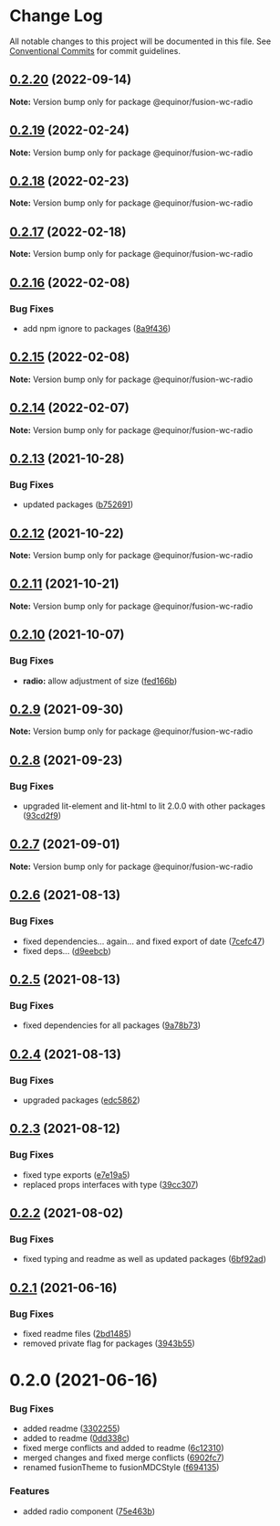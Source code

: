 # Change Log

All notable changes to this project will be documented in this file.
See [Conventional Commits](https://conventionalcommits.org) for commit guidelines.

## [0.2.20](https://github.com/equinor/fusion-web-components/compare/@equinor/fusion-wc-radio@0.2.19...@equinor/fusion-wc-radio@0.2.20) (2022-09-14)

**Note:** Version bump only for package @equinor/fusion-wc-radio





## [0.2.19](https://github.com/equinor/fusion-web-components/compare/@equinor/fusion-wc-radio@0.2.18...@equinor/fusion-wc-radio@0.2.19) (2022-02-24)

**Note:** Version bump only for package @equinor/fusion-wc-radio





## [0.2.18](https://github.com/equinor/fusion-web-components/compare/@equinor/fusion-wc-radio@0.2.17...@equinor/fusion-wc-radio@0.2.18) (2022-02-23)

**Note:** Version bump only for package @equinor/fusion-wc-radio





## [0.2.17](https://github.com/equinor/fusion-web-components/compare/@equinor/fusion-wc-radio@0.2.16...@equinor/fusion-wc-radio@0.2.17) (2022-02-18)

**Note:** Version bump only for package @equinor/fusion-wc-radio





## [0.2.16](https://github.com/equinor/fusion-web-components/compare/@equinor/fusion-wc-radio@0.2.15...@equinor/fusion-wc-radio@0.2.16) (2022-02-08)


### Bug Fixes

* add npm ignore to packages ([8a9f436](https://github.com/equinor/fusion-web-components/commit/8a9f436f4d38c0fec431d9388ce3098853f8babc))





## [0.2.15](https://github.com/equinor/fusion-web-components/compare/@equinor/fusion-wc-radio@0.2.14...@equinor/fusion-wc-radio@0.2.15) (2022-02-08)

**Note:** Version bump only for package @equinor/fusion-wc-radio





## [0.2.14](https://github.com/equinor/fusion-web-components/compare/@equinor/fusion-wc-radio@0.2.13...@equinor/fusion-wc-radio@0.2.14) (2022-02-07)

**Note:** Version bump only for package @equinor/fusion-wc-radio





## [0.2.13](https://github.com/equinor/fusion-web-components/compare/@equinor/fusion-wc-radio@0.2.12...@equinor/fusion-wc-radio@0.2.13) (2021-10-28)


### Bug Fixes

* updated packages ([b752691](https://github.com/equinor/fusion-web-components/commit/b75269105063dfbb150432bd86426e33d67ba869))





## [0.2.12](https://github.com/equinor/fusion-web-components/compare/@equinor/fusion-wc-radio@0.2.11...@equinor/fusion-wc-radio@0.2.12) (2021-10-22)

**Note:** Version bump only for package @equinor/fusion-wc-radio





## [0.2.11](https://github.com/equinor/fusion-web-components/compare/@equinor/fusion-wc-radio@0.2.10...@equinor/fusion-wc-radio@0.2.11) (2021-10-21)

**Note:** Version bump only for package @equinor/fusion-wc-radio





## [0.2.10](https://github.com/equinor/fusion-web-components/compare/@equinor/fusion-wc-radio@0.2.9...@equinor/fusion-wc-radio@0.2.10) (2021-10-07)


### Bug Fixes

* **radio:** allow adjustment of size ([fed166b](https://github.com/equinor/fusion-web-components/commit/fed166b2f59540c14c2042dcc7773d83938d9815))





## [0.2.9](https://github.com/equinor/fusion-web-components/compare/@equinor/fusion-wc-radio@0.2.8...@equinor/fusion-wc-radio@0.2.9) (2021-09-30)

**Note:** Version bump only for package @equinor/fusion-wc-radio





## [0.2.8](https://github.com/equinor/fusion-web-components/compare/@equinor/fusion-wc-radio@0.2.7...@equinor/fusion-wc-radio@0.2.8) (2021-09-23)


### Bug Fixes

* upgraded lit-element and lit-html to lit 2.0.0 with other packages ([93cd2f9](https://github.com/equinor/fusion-web-components/commit/93cd2f997d6045fd5ab69fe05ccee5acfa861ad7))





## [0.2.7](https://github.com/equinor/fusion-web-components/compare/@equinor/fusion-wc-radio@0.2.6...@equinor/fusion-wc-radio@0.2.7) (2021-09-01)

**Note:** Version bump only for package @equinor/fusion-wc-radio





## [0.2.6](https://github.com/equinor/fusion-web-components/compare/@equinor/fusion-wc-radio@0.2.5...@equinor/fusion-wc-radio@0.2.6) (2021-08-13)


### Bug Fixes

* fixed dependencies... again... and fixed export of date ([7cefc47](https://github.com/equinor/fusion-web-components/commit/7cefc47b307e67c3a79c41579e07ece70c2e0728))
* fixed deps... ([d9eebcb](https://github.com/equinor/fusion-web-components/commit/d9eebcb1d637e9c2bb64f465c9378f1fea17c973))





## [0.2.5](https://github.com/equinor/fusion-web-components/compare/@equinor/fusion-wc-radio@0.2.4...@equinor/fusion-wc-radio@0.2.5) (2021-08-13)


### Bug Fixes

* fixed dependencies for all packages ([9a78b73](https://github.com/equinor/fusion-web-components/commit/9a78b73068685cd4d096fdea1e8501464c18a51c))





## [0.2.4](https://github.com/equinor/fusion-web-components/compare/@equinor/fusion-wc-radio@0.2.3...@equinor/fusion-wc-radio@0.2.4) (2021-08-13)


### Bug Fixes

* upgraded packages ([edc5862](https://github.com/equinor/fusion-web-components/commit/edc58624c3921ef6c77020dd3a026f40ed1dd5f2))





## [0.2.3](https://github.com/equinor/fusion-web-components/compare/@equinor/fusion-wc-radio@0.2.2...@equinor/fusion-wc-radio@0.2.3) (2021-08-12)


### Bug Fixes

* fixed type exports ([e7e19a5](https://github.com/equinor/fusion-web-components/commit/e7e19a59c3db40b20d29f9ea888614a188a2fcc4))
* replaced props interfaces with type ([39cc307](https://github.com/equinor/fusion-web-components/commit/39cc3078b3bb217587f5eb39020a312cb859bb96))





## [0.2.2](https://github.com/equinor/fusion-web-components/compare/@equinor/fusion-wc-radio@0.2.1...@equinor/fusion-wc-radio@0.2.2) (2021-08-02)


### Bug Fixes

* fixed typing and readme as well as updated packages ([6bf92ad](https://github.com/equinor/fusion-web-components/commit/6bf92ade989eaa8a4cbfd9b51b31a3dd98080140))





## [0.2.1](https://github.com/equinor/fusion-web-components/compare/@equinor/fusion-wc-radio@0.2.0...@equinor/fusion-wc-radio@0.2.1) (2021-06-16)


### Bug Fixes

* fixed readme files ([2bd1485](https://github.com/equinor/fusion-web-components/commit/2bd148593acf4e4fe9236bd24e44a2ec994341fc))
* removed private flag for packages ([3943b55](https://github.com/equinor/fusion-web-components/commit/3943b555441b8d8007ddedb795b54ac6009e7a04))





# 0.2.0 (2021-06-16)


### Bug Fixes

* added readme ([3302255](https://github.com/equinor/fusion-web-components/commit/3302255c6e093a196fae7af60fb7f874e10d60c5))
* added to readme ([0dd338c](https://github.com/equinor/fusion-web-components/commit/0dd338c3bce6377f35365513ba0d61c1088119dc))
* fixed merge conflicts and added to readme ([6c12310](https://github.com/equinor/fusion-web-components/commit/6c12310524c82a22025813974d9d55f19b40130d))
* merged changes and fixed merge conflicts ([6902fc7](https://github.com/equinor/fusion-web-components/commit/6902fc7d882b56d54cae4cd03932f1460fc6e61e))
* renamed fusionTheme to fusionMDCStyle ([f694135](https://github.com/equinor/fusion-web-components/commit/f69413520bad65462203ac239b747f3b359eefb5))


### Features

* added radio component ([75e463b](https://github.com/equinor/fusion-web-components/commit/75e463bca2cd43df7dd9aefdb30b6702c01a034b))
